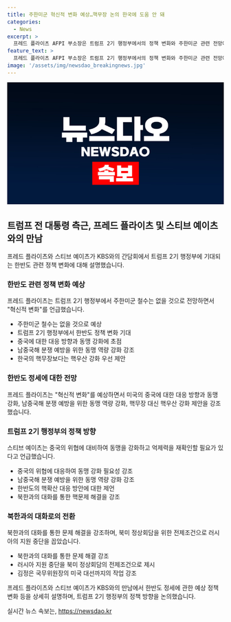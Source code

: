 ```yaml
---
title: 주한미군 혁신적 변화 예상…핵무장 논의 한국에 도움 안 돼
categories:
  - News
excerpt: >
  프레드 플라이츠 AFPI 부소장은 트럼프 2기 행정부에서의 정책 변화와 주한미군 관련 전망에 대해 설명했습니다. 그는 중국에 대한 억제력 확인과 동맹 강화를 강조하며, 남중국해 분쟁 예방을 위해 동맹 강화와 협력이 필요하다고 언급했습니다. 스티브 예이츠는 인도·태평양 지역에서의 해안경비대 간의 협력을 긍정적으로 평가하였고, 핵확산과 한반도 문제에 대해 의견을 제시했습니다. 또한, 북한과의 대화를 강조하며, 북미 정상회담을 위한 조건으로 러시아 지원 중단을 언급하였습니다.
feature_text: >
  프레드 플라이츠 AFPI 부소장은 트럼프 2기 행정부에서의 정책 변화와 주한미군 관련 전망에 대해 설명했습니다. 그는 중국에 대한 억제력 확인과 동맹 강화를 강조하며, 남중국해 분쟁 예방을 위해 동맹 강화와 협력이 필요하다고 언급했습니다. 스티브 예이츠는 인도·태평양 지역에서의 해안경비대 간의 협력을 긍정적으로 평가하였고, 핵확산과 한반도 문제에 대해 의견을 제시했습니다. 또한, 북한과의 대화를 강조하며, 북미 정상회담을 위한 조건으로 러시아 지원 중단을 언급하였습니다.
image: '/assets/img/newsdao_breakingnews.jpg'
---
```


<p><img src="/assets/img/newsdao_breakingnews.jpg" alt="implanttips 속보" /></p>

<h2 data-ke-size="size26">트럼프 전 대통령 측근, 프레드 플라이츠 및 스티브 예이츠와의 만남</h2>

<p data-ke-size="size16">프레드 플라이츠와 스티브 예이츠가 KBS와의 간담회에서 트럼프 2기 행정부에 기대되는 한반도 관련 정책 변화에 대해 설명했습니다.</p>

<h3>한반도 관련 정책 변화 예상</h3>

<p data-ke-size="size16">프레드 플라이츠는 트럼프 2기 행정부에서 주한미군 철수는 없을 것으로 전망하면서 "혁신적 변화"를 언급했습니다.</p>

<ul>
    <li>주한미군 철수는 없을 것으로 예상</li>
    <li>트럼프 2기 행정부에서 한반도 정책 변화 기대</li>
    <li>중국에 대한 대응 방향과 동맹 강화에 초점</li>
    <li>남중국해 분쟁 예방을 위한 동맹 역량 강화 강조</li>
    <li>한국의 핵무장보다는 핵우산 강화 우선 제안</li>
</ul>

<h3>한반도 정세에 대한 전망</h3>

<p data-ke-size="size16">프레드 플라이츠는 "혁신적 변화"를 예상하면서 미국의 중국에 대한 대응 방향과 동맹 강화, 남중국해 분쟁 예방을 위한 동맹 역량 강화, 핵무장 대신 핵우산 강화 제안을 강조했습니다.</p>

<h3>트럼프 2기 행정부의 정책 방향</h3>

<p data-ke-size="size16">스티브 예이츠는 중국의 위협에 대비하여 동맹을 강화하고 억제력을 재확인할 필요가 있다고 언급했습니다.</p>

<ul>
    <li>중국의 위협에 대응하여 동맹 강화 필요성 강조</li>
    <li>남중국해 분쟁 예방을 위한 동맹 역량 강화 강조</li>
    <li>한반도의 핵확산 대응 방안에 대한 제언</li>
    <li>북한과의 대화를 통한 핵문제 해결을 강조</li>
</ul>

<h3>북한과의 대화로의 전환</h3>

<p data-ke-size="size16">북한과의 대화를 통한 문제 해결을 강조하며, 북미 정상회담을 위한 전제조건으로 러시아의 지원 중단을 꼽았습니다.</p>

<ul>
    <li>북한과의 대화를 통한 문제 해결 강조</li>
    <li>러시아 지원 중단을 북미 정상회담의 전제조건으로 제시</li>
    <li>김정은 국무위원장의 미국 대선까지의 작업 강조</li>
</ul>

<p data-ke-size="size16">프레드 플라이츠와 스티브 예이츠가 KBS와의 만남에서 한반도 정세에 관한 예상 정책 변화 등을 상세히 설명하며, 트럼프 2기 행정부의 정책 방향을 논의했습니다.</p>
실시간 뉴스 속보는, <a href="https://newsdao.kr" rel="dofollow">https://newsdao.kr</a>


